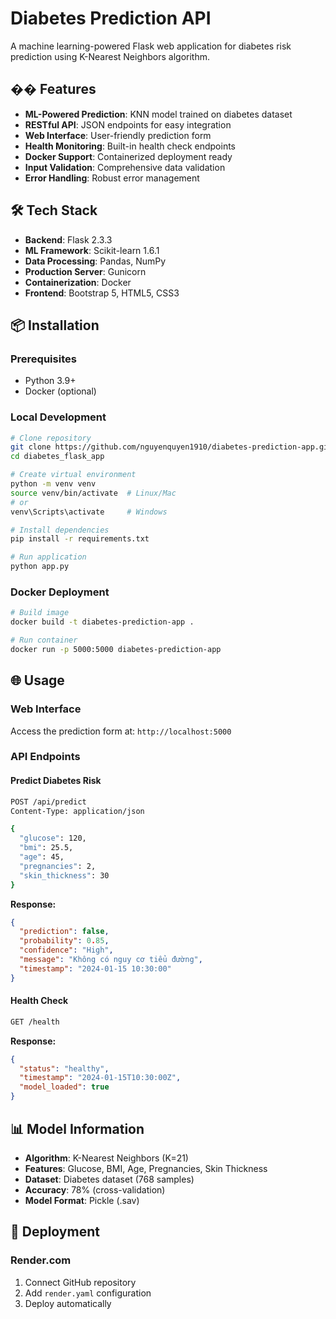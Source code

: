 # Diabetes Prediction API

A machine learning-powered Flask web application for diabetes risk prediction using K-Nearest Neighbors algorithm.

## �� Features

- **ML-Powered Prediction**: KNN model trained on diabetes dataset
- **RESTful API**: JSON endpoints for easy integration
- **Web Interface**: User-friendly prediction form
- **Health Monitoring**: Built-in health check endpoints
- **Docker Support**: Containerized deployment ready
- **Input Validation**: Comprehensive data validation
- **Error Handling**: Robust error management

## 🛠️ Tech Stack

- **Backend**: Flask 2.3.3
- **ML Framework**: Scikit-learn 1.6.1
- **Data Processing**: Pandas, NumPy
- **Production Server**: Gunicorn
- **Containerization**: Docker
- **Frontend**: Bootstrap 5, HTML5, CSS3

## 📦 Installation

### Prerequisites

- Python 3.9+
- Docker (optional)

### Local Development

```bash
# Clone repository
git clone https://github.com/nguyenquyen1910/diabetes-prediction-app.git
cd diabetes_flask_app

# Create virtual environment
python -m venv venv
source venv/bin/activate  # Linux/Mac
# or
venv\Scripts\activate     # Windows

# Install dependencies
pip install -r requirements.txt

# Run application
python app.py
```

### Docker Deployment

```bash
# Build image
docker build -t diabetes-prediction-app .

# Run container
docker run -p 5000:5000 diabetes-prediction-app
```

## 🌐 Usage

### Web Interface

Access the prediction form at: `http://localhost:5000`

### API Endpoints

#### Predict Diabetes Risk

```bash
POST /api/predict
Content-Type: application/json

{
  "glucose": 120,
  "bmi": 25.5,
  "age": 45,
  "pregnancies": 2,
  "skin_thickness": 30
}
```

**Response:**

```json
{
  "prediction": false,
  "probability": 0.85,
  "confidence": "High",
  "message": "Không có nguy cơ tiểu đường",
  "timestamp": "2024-01-15 10:30:00"
}
```

#### Health Check

```bash
GET /health
```

**Response:**

```json
{
  "status": "healthy",
  "timestamp": "2024-01-15T10:30:00Z",
  "model_loaded": true
}
```

## 📊 Model Information

- **Algorithm**: K-Nearest Neighbors (K=21)
- **Features**: Glucose, BMI, Age, Pregnancies, Skin Thickness
- **Dataset**: Diabetes dataset (768 samples)
- **Accuracy**: 78% (cross-validation)
- **Model Format**: Pickle (.sav)

## 🚀 Deployment

### Render.com

1. Connect GitHub repository
2. Add `render.yaml` configuration
3. Deploy automatically
